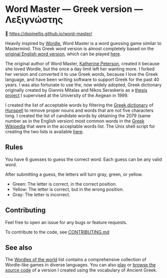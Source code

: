 # Word Master — Greek version — Λεξιγνώστης

🔗 https://dspinellis.github.io/word-master/

Heavily inspired by [Wordle](https://www.powerlanguage.co.uk/wordle/), Word Master is a word guessing game similar to Mastermind.
This Greek word version is almost completely based on the
[original English word version](https://github.com/octokatherine/word-master),
which can be played [here](https://octokatherine.github.io/word-master/).

The original author of Word Master,
[Katherine Peterson](https://github.com/octokatherine),
created it because she loved Wordle,
but the once a day limit left her wanting more.
I forked her version and converted it to use Greek words,
because I love the Greek language,
and have been writing software to support Greek for the past 40 years.
I was also fortunate to use the, now widely adopted, Greek dictionary originally
created by Giannis Mitalas and Nikos Seraskeris as a
[thesis project](https://www2.dmst.aueb.gr/dds/sw/greek/ispell/)
I supervised at the University of the Aegean in 1999.

I created the list of acceptable words by filtering the
[Greek dictionary](https://github.com/LibreOffice/dictionaries/tree/master/el_GR)
of [Hunspell](http://hunspell.github.io/) to remove proper nouns
and words that are not five characters long.
I created the list of candidate words by obtaining the
2079 (same number as in the English version) most common words
in the [Greek Wikipedia](https://el.wikipedia.org/)
that were in the acceptable words list.
The Unix shell script for creating the two lists is
available
[here](https://github.com/dspinellis/word-master/blob/main/src/data/mklists.sh).

## Rules

You have 6 guesses to guess the correct word.
Each guess can be any valid word.

After submitting a guess, the letters will turn gray, green, or yellow.

- Green: The letter is correct, in the correct position.
- Yellow: The letter is correct, but in the wrong position.
- Gray: The letter is incorrect.

## Contributing

Feel free to open an issue for any bugs or feature requests.

To contribute to the code, see [CONTRIBUTING.md](https://github.com/dspinellis/word-master/blob/main/CONTRIBUTING.md)

## See also

The [Wordles of the world](https://rwmpelstilzchen.gitlab.io/wordles/) list
contains a comprehensive collection of Wordle-like games in diverse languages.
You can also [play](https://dspinellis.github.io/word-master-ancient-greek/)
or [browse the source code](https://github.com/dspinellis/word-master-ancient-greek) of a
version I created using the vocabulary of Ancient Greek.
